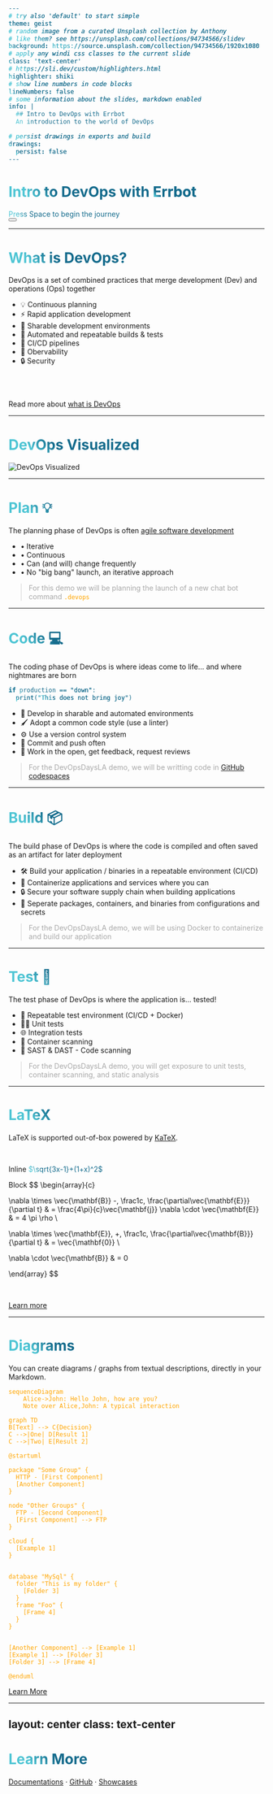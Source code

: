 ```yaml
---
# try also 'default' to start simple
theme: geist
# random image from a curated Unsplash collection by Anthony
# like them? see https://unsplash.com/collections/94734566/slidev
background: https://source.unsplash.com/collection/94734566/1920x1080
# apply any windi css classes to the current slide
class: 'text-center'
# https://sli.dev/custom/highlighters.html
highlighter: shiki
# show line numbers in code blocks
lineNumbers: false
# some information about the slides, markdown enabled
info: |
  ## Intro to DevOps with Errbot
  An introduction to the world of DevOps

# persist drawings in exports and build
drawings:
  persist: false
---
```


# Intro to DevOps with <span>Errbot</span>

<div class="pt-12">
  <span @click="$slidev.nav.next" class="px-2 py-1 rounded cursor-pointer" hover="bg-white bg-opacity-10">
    Press Space to begin the journey <carbon:arrow-right class="inline"/>
  </span>
</div>

<div class="abs-br m-6 flex gap-2">
  <button @click="$slidev.nav.openInEditor()" title="Open in Editor" class="text-xl icon-btn opacity-50 !border-none !hover:text-white">
    <carbon:edit />
  </button>
  <a href="https://github.com/slidevjs/slidev" target="_blank" alt="GitHub"
    class="text-xl icon-btn opacity-50 !border-none !hover:text-white">
    <carbon-logo-github />
  </a>
</div>

<style>
span {
  background-color: #2B90B6;
  background-image: linear-gradient(45deg, #4EC5D4 10%, #146b8c 20%);
  background-size: 100%;
  -webkit-background-clip: text;
  -moz-background-clip: text;
  -webkit-text-fill-color: transparent;
  -moz-text-fill-color: transparent;
}
</style>

<!--
The last comment block of each slide will be treated as slide notes. It will be visible and editable in Presenter Mode along with the slide. [Read more in the docs](https://sli.dev/guide/syntax.html#notes)
-->

---

# What is DevOps?

DevOps is a set of combined practices that merge development (Dev) and operations (Ops) together

- 💡 Continuous planning
- ⚡ Rapid application development
- 👯 Sharable development environments
- 🤖 Automated and repeatable builds & tests
- 🚀 CI/CD pipelines
- 🔭 Obervability
- 🔒 Security

<br>
<br>

Read more about [what is DevOps](https://en.wikipedia.org/wiki/DevOps)

<!--
You can have `style` tag in markdown to override the style for the current page.
Learn more: https://sli.dev/guide/syntax#embedded-styles
-->

<style>
h1 {
  background-color: #2B90B6;
  background-image: linear-gradient(45deg, #4EC5D4 10%, #146b8c 20%);
  background-size: 100%;
  -webkit-background-clip: text;
  -moz-background-clip: text;
  -webkit-text-fill-color: transparent;
  -moz-text-fill-color: transparent;
}
</style>

---

# DevOps Visualized

![DevOps Visualized](assets/devops-loop.svg)

---

# Plan 💡

The planning phase of DevOps is often [agile software development](https://en.wikipedia.org/wiki/Agile_software_development)

- • Iterative
- • Continuous
- • Can (and will) change frequently
- • No "big bang" launch, an iterative approach

> For this demo we will be planning the launch of a new chat bot command `.devops`

<style>
code {
  color: orange;
}
blockquote {
  color: #A9A9A9;
}
</style>

---

# Code 💻

The coding phase of DevOps is where ideas come to life... and where nightmares are born

```python
if production == "down":
  print("This does not bring joy")
```

- 👯 Develop in sharable and automated environments
- 🖌️ Adopt a common code style (use a linter)
- ⚙️ Use a version control system
- 💾 Commit and push often
- 👀 Work in the open, get feedback, request reviews

> For the DevOpsDaysLA demo, we will be writting code in [GitHub codespaces](https://github.com/features/codespaces)

<style>
code {
  color: orange;
}
blockquote {
  color: #A9A9A9;
}
</style>

---

# Build 📦

The build phase of DevOps is where the code is compiled and often saved as an artifact for later deployment

- 🛠️ Build your application / binaries in a repeatable environment (CI/CD)
- 🐳 Containerize applications and services where you can
- 🔒 Secure your software supply chain when building applications
- 🔑 Seperate packages, containers, and binaries from configurations and secrets

> For the DevOpsDaysLA demo, we will be using Docker to containerize and build our application

<style>
blockquote {
  color: #A9A9A9;
}
</style>

---

# Test 🧪

The test phase of DevOps is where the application is... tested!

- 👯 Repeatable test environment (CI/CD + Docker)
- 👨‍🔬 Unit tests
- 🌐 Integration tests
- 🔬 Container scanning
- 🔎 SAST & DAST - Code scanning

> For the DevOpsDaysLA demo, you will get exposure to unit tests, container scanning, and static analysis

<style>
blockquote {
  color: #A9A9A9;
}
</style>


---

# LaTeX

LaTeX is supported out-of-box powered by [KaTeX](https://katex.org/).

<br>

Inline $\sqrt{3x-1}+(1+x)^2$

Block
$$
\begin{array}{c}

\nabla \times \vec{\mathbf{B}} -\, \frac1c\, \frac{\partial\vec{\mathbf{E}}}{\partial t} &
= \frac{4\pi}{c}\vec{\mathbf{j}}    \nabla \cdot \vec{\mathbf{E}} & = 4 \pi \rho \\

\nabla \times \vec{\mathbf{E}}\, +\, \frac1c\, \frac{\partial\vec{\mathbf{B}}}{\partial t} & = \vec{\mathbf{0}} \\

\nabla \cdot \vec{\mathbf{B}} & = 0

\end{array}
$$

<br>

[Learn more](https://sli.dev/guide/syntax#latex)

---

# Diagrams

You can create diagrams / graphs from textual descriptions, directly in your Markdown.

<div class="grid grid-cols-3 gap-10 pt-4 -mb-6">

```mermaid {scale: 0.5}
sequenceDiagram
    Alice->John: Hello John, how are you?
    Note over Alice,John: A typical interaction
```

```mermaid {theme: 'neutral', scale: 0.8}
graph TD
B[Text] --> C{Decision}
C -->|One| D[Result 1]
C -->|Two| E[Result 2]
```

```plantuml {scale: 0.7}
@startuml

package "Some Group" {
  HTTP - [First Component]
  [Another Component]
}

node "Other Groups" {
  FTP - [Second Component]
  [First Component] --> FTP
}

cloud {
  [Example 1]
}


database "MySql" {
  folder "This is my folder" {
    [Folder 3]
  }
  frame "Foo" {
    [Frame 4]
  }
}


[Another Component] --> [Example 1]
[Example 1] --> [Folder 3]
[Folder 3] --> [Frame 4]

@enduml
```

</div>

[Learn More](https://sli.dev/guide/syntax.html#diagrams)


---
layout: center
class: text-center
---

# Learn More

[Documentations](https://sli.dev) · [GitHub](https://github.com/slidevjs/slidev) · [Showcases](https://sli.dev/showcases.html)

